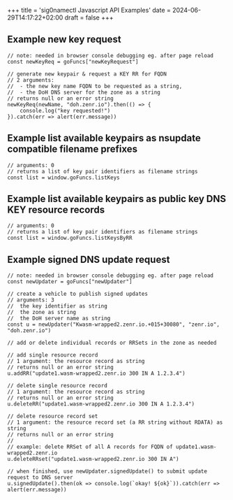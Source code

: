 +++
title = 'sig0namectl Javascript API Examples'
date = 2024-06-29T14:17:22+02:00
draft = false
+++
## Example new key request
```
// note: needed in browser console debugging eg. after page reload 
const newKeyReq = goFuncs["newKeyRequest"]

// generate new keypair & request a KEY RR for FQDN
// 2 arguments: 
//  - the new key name FQDN to be requested as a string, 
//  - the DoH DNS server for the zone as a string
// returns null or an error string
newKeyReq(newName, "doh.zenr.io").then(() => {
    console.log("key requested!")
}).catch(err => alert(err.message))
```
## Example list available keypairs as nsupdate compatible filename prefixes
```
// arguments: 0
// returns a list of key pair identifiers as filename strings
const list = window.goFuncs.listKeys
```

## Example list available keypairs as public key DNS KEY resource records
```
// arguments: 0
// returns a list of key pair identifiers as filename strings
const list = window.goFuncs.listKeysByRR
```


## Example signed DNS update request
```
// note: needed in browser console debugging eg. after page reload 
const newUpdater = goFuncs["newUpdater"]

// create a vehicle to publish signed updates
// arguments: 3
//  the key identifier as string
//  the zone as string
//  the DoH server name as string
const u = newUpdater("Kwasm-wrapped2.zenr.io.+015+30080", "zenr.io", "doh.zenr.io")

// add or delete individual records or RRSets in the zone as needed

// add single resource record
// 1 argument: the resource record as string
// returns null or an error string
u.addRR("update1.wasm-wrapped2.zenr.io 300 IN A 1.2.3.4")

// delete single resource record
// 1 argument: the resource record as string
// returns null or an error string
u.deleteRR("update1.wasm-wrapped2.zenr.io 300 IN A 1.2.3.4")

// delete resource record set
// 1 argument: the resource record set (a RR string without RDATA) as string
// returns null or an error string
//
// example: delete RRSet of all A records for FQDN of update1.wasm-wrapped2.zenr.io
u.deleteRRset("update1.wasm-wrapped2.zenr.io 300 IN A")

// when finished, use newUpdater.signedUpdate() to submit update request to DNS server
u.signedUpdate().then(ok => console.log(`okay! ${ok}`)).catch(err => alert(err.message))
```
